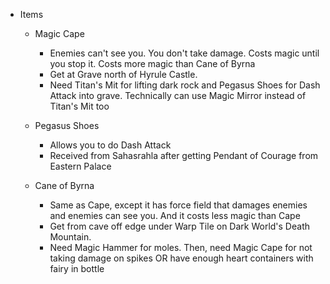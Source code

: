   * Items

    * Magic Cape

      * Enemies can't see you. You don't take damage. Costs magic until you stop it. Costs more magic than Cane of Byrna
      * Get at Grave north of Hyrule Castle. 
      * Need Titan's Mit for lifting dark rock and Pegasus Shoes for Dash Attack into grave. Technically can use Magic Mirror instead of Titan's Mit too

    * Pegasus Shoes
      * Allows you to do Dash Attack
      * Received from Sahasrahla after getting Pendant of Courage from Eastern Palace 
    * Cane of Byrna

      * Same as Cape, except it has force field that damages enemies and enemies can see you. And it costs less magic than Cape
      * Get from cave off edge under Warp Tile on Dark World's Death Mountain. 
      * Need Magic Hammer for moles. Then, need Magic Cape for not taking damage on spikes OR have enough heart containers with fairy in bottle